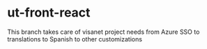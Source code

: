 # ut-front-react

This branch takes care of visanet project needs from Azure SSO to translations to Spanish to other customizations

